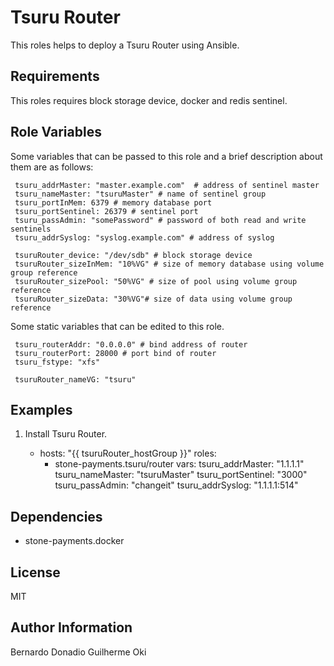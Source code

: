 Tsuru Router
============

This roles helps to deploy a Tsuru Router using Ansible.

Requirements
------------

This roles requires block storage device, docker and redis sentinel.

Role Variables
--------------

Some variables that can be passed to this role and a brief description about
them are as follows:

     tsuru_addrMaster: "master.example.com"  # address of sentinel master
     tsuru_nameMaster: "tsuruMaster" # name of sentinel group
     tsuru_portInMem: 6379 # memory database port
     tsuru_portSentinel: 26379 # sentinel port
     tsuru_passAdmin: "somePassword" # password of both read and write sentinels
     tsuru_addrSyslog: "syslog.example.com" # address of syslog

     tsuruRouter_device: "/dev/sdb" # block storage device
     tsuruRouter_sizeInMem: "10%VG" # size of memory database using volume group reference
     tsuruRouter_sizePool: "50%VG" # size of pool using volume group reference
     tsuruRouter_sizeData: "30%VG"# size of data using volume group reference

Some static variables that can be edited to this role.

     tsuru_routerAddr: "0.0.0.0" # bind address of router
     tsuru_routerPort: 28000 # port bind of router
     tsuru_fstype: "xfs"

     tsuruRouter_nameVG: "tsuru"

Examples
--------

1) Install Tsuru Router.

      - hosts: "{{ tsuruRouter_hostGroup }}"
        roles:
        - stone-payments.tsuru/router
        vars:
          tsuru_addrMaster: "1.1.1.1"
          tsuru_nameMaster: "tsuruMaster"
          tsuru_portSentinel: "3000"
          tsuru_passAdmin: "changeit"
          tsuru_addrSyslog: "1.1.1.1:514"

Dependencies
------------

  - stone-payments.docker

License
-------

MIT

Author Information
------------------

Bernardo Donadio
Guilherme Oki

